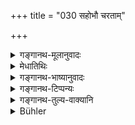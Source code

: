 +++
title = "030 सहोभौ चरताम्"

+++

<details><summary>गङ्गानथ-मूलानुवादः</summary>

When the Father, having decked them, gives away the daughter with the words, “may you both together perform your duty,” making them also repeat them,—this is called the “Prājāpatya” form.—(30).
</details>

<details><summary>मेधातिथिः</summary>

"**सह** धर्मो युवाभ्यां कर्तव्यः" इति वचनेन परिभाषां कृत्वा नियम्य यद् दानं स **प्राजापत्यः** । धर्मग्रहणम् उपलक्षणार्थम् । धर्मे चार्थे च कामे च तुल्ययोगक्षेमतेति मिथो ऽस्य परिभाषावचनस्यार्थः । धर्मशब्द एवोच्चार्यते- "सह धर्मश् चर्यताम्" इति, न तु धर्मार्थकामाः सहेति । स तु धर्मशब्दः स्मृत्यन्तरवशाद् अर्थकामयोर् उपलक्षणार्थो व्याख्यातः । "यद्य् एनां नातिचरसि धर्मार्थकामेषु तदा तुभ्यम् इयम् दीयते" इति कृतसंवित्कायाभ्युपगततदर्थाय विवाहकाले यद् दानं तत्रैवं समुच्चारयितव्यं **सह धर्मं चरताम्** इति । अर्थकामयोर् अभिप्रेते ऽपि सहत्वे तदप्रक्र्तत्वाद् अनुच्चारणम् । तथा च गौतमः- "प्राजापत्ये सह धर्मं चरताम् इति मन्त्रः" (ग्ध् ४.७) । मन्त्रग्रहणेन चैतद् दर्शयत्य् अधिकृतरूपम् एव प्रयोक्तव्यम्, मन्त्रवत् । न हि महासत्वानाम् अर्थकामविषये सहितत्वं परिभाषितुं युक्तम्, गम्यते तु स्मृत्यन्तरेभ्यः । 

- अनयैव संविदा दोषेणास्य न्यूनता । अस्ति ह्य् अत्र दातुर् वराद् उपकारलिप्सा । 

- स्वशब्देनैतद् वचनं वाच्यते, न पुनर् अयं दातुर् एव वचननियमः । **अनुभाष्येत्य्** अनेनैव सिद्धत्वाद् वाचेत्य् अनर्थकं स्यात्, अनुभाषणे वागिन्द्रियस्य साधनत्वात् । तथा च गृह्यकारः- "एतद् वः सत्यम् इत्य् उक्त्वा वरं वाचयेद् एतन् नः सत्यम्" इति । अनुशब्दश् च प्राप्तार्थस्यैव वाचा निश्चयम् आह ॥ ३.३० ॥
</details>

<details><summary>गङ्गानथ-भाष्यानुवादः</summary>

The ‘*Prājāpatya*’ form of marriage is that in which the girl is given away on the clear undertaking having been taken in so many words that “you both together shall duly Fulfil your duties.”

‘*Duty*’ has been mentioned only by way of illustration; the undertaking refers to ‘*duty*,’ ‘*property*’ and ‘*pleasure*’ also; as, in all these three, the interests of the husband and the wife are common. In reality, what is actually uttered is the word duty’ only, the expression used being ‘may duty be performed by you both,’ and not that ‘may duty, property and pleasure he accomplished:’ but, in consideration of what has been said in other law-books, the term ‘*duty*’ in the said expression has been explained as standing for ‘property’ and ‘pleasure’ also. Hence the conclusion is that the expression ‘may duty be performed by you both together is to be pronounced at the time that the girl is being given away to the person upon whom the condition has been imposed that ‘this girl is to be given to you only if you fulfil your duty, property and pleasure along with her,’ and who has accepted the condition at the time of marriage. Thus, then, even though⁽property’ and ‘pleasure’ also are meant to be included, yet they are not actually mentioned, because they are not of sufficient importance. Says Gautama (4. 7)—‘In the Prājāpatya form of marriage, the mantra used is *may you together perform your duty*;’ and the use of the term ‘*mantras*’ clearly shows that the words to be used should be precisely as they are laid down here, Just as in the case of *mantra-texts*. Further, in the case of very powerful men, it would not be right to make it a condition that the wife shall partake of all their properties and pleasures; and yet that these also are meant we learn from other law-books.

This form of marriage is inferior to the preceding ones only by reason of this condition being imposed; as this shows that there is a desire on the part of the giver for some sort of return from the recipient.

The bridegroom also is made to repeat in his words the condition that he accepts; and the exact form laid down is not for the giver only. For ‘having made to repeat’ would have been enough if only one of them were to say it, the phrase, ‘*with the words*,’ would have been superfluous; the act of *repeating* being always by means of words only. Says the author of the *Gṛhyasūtra*—‘Having said *this is true for you*, he should make the bridegroom say *this is true for us*.’ In fact, the prefix in ‘*anubhāṣya*’ (‘having made to repeat’) clearly indicates the
*confirmation* of what has been said before.—(30).
</details>

<details><summary>गङ्गानथ-टिप्पन्यः</summary>

This verse is quoted in *Vīramitrodaya* (Saṃskāra, p. 851);—in *Hemādri* (Dāna, p. 685);—and in *Smṛticandrikā* (Saṃskāra, p. 228).
</details>

<details><summary>गङ्गानथ-तुल्य-वाक्यानि</summary>

*Gautama* (4. 7).—‘The Prājāpatya consists in merely bringing them
together, with the exhortation—*may you together perform your duty*.’

*Baudhāyana* (l. 11. 3).—‘Having dressed and adorned her, if she is
given away, with the exhortation, *may this girl cooperate with you in the performance of duty*,—this constitutes the Prājāpatya form.’

*Viṣṇu* (24.22).—‘The Prājāpatya form consists in the giving away of the
girl when she has been asked for.’

*Yājñavalkya* (1.60).—‘When a girl is given to a man who has asked for
her, with the words—*may she co-operate with you in the performance of duty*—this is the Prājāpatya form, and the son horn of this purifies six generations on each side along with the giver himself.’

*Āśvalāyana-Gṛhyasūtra* (1.6.1.3.).—‘The Prājāpatya is accompanied by
the exhortation—*may you both co-operate in the performance of duty*; this purifies eight past and eight future generations on both sides.’

*Devala* (Vīramitrodaya-Saṃskāra, p. 851).—‘When the girl is decked and
given away on the clearly expressed understanding that the couple is to co-operate in the performance of duty,—this is the Prājāpatya marriage.’
</details>

<details><summary>Bühler</summary>

030	The gift of a daughter (by her father) after he has addressed (the couple) with the text, 'May both of you perform together your duties,' and has shown honour (to the bridegroom), is called in the Smriti the Pragapatya rite.
</details>
